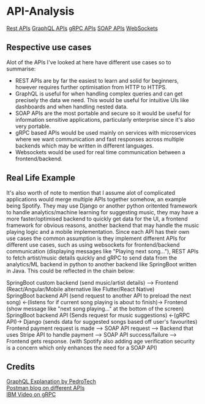 # API-Analysis

[Rest APIs](RestAPI.md)
[GraphQL APIs](graphQL.md)
[gRPC APIs](gRPC.md)
[SOAP APIs](soap.md)
[WebSockets](websockets.md)


## Respective use cases
Alot of the APIs I've looked at here have different use cases so to summarise:     
- REST APIs are by far the easiest to learn and solid for beginners, however requires further optimisation from HTTP to HTTPS.
- GraphQL is useful for when handling complex queries and can get precisely the data we need. This would be useful for intuitive UIs like dashboards and when handling nested data.
- SOAP APIs are the most portable and secure so it would be useful for information sensitive applications, particularly enterprise since it's also very portable.
- gRPC based APIs would be used mainly on services with microservices where we want communication and fast responses across multiple backends which may be written in different languages.
- Websockets would be used for real time communication between a frontend/backend.

## Real Life Example
It's also worth of note to mention that I assume alot of complicated applications would merge multiple APIs together somehow, an example being Spotify. They may use Django or another python oritented framework to handle analytics/machine learning for suggesting music, they may have a more faster/optimised backend to quickly get data for the UI, a frontend framework for obvious reasons, another backend that may handle the music playing logic and a mobile implementation. Since each API has their own use cases the common assumption is they implement different APIs for different use cases, such as using websockets for frontend/backend communication (displaying messages like "Playing next song..."), REST APIs to fetch artist/music details quickly and gRPC to send data from the analytics/ML backend in python to another backend like SpringBoot written in Java. This could be reflected in the chain below: 

SpringBoot custom backend (send music/artist details) --> Frontend (React/Angular/Mobile alternative like Flutter/React Native)    
SpringBoot backend API (send request to another API to preload the next song) <-(listens for if current song playing is about to finish)-> Frontend (show message like "next song playing..." at the bottom of the screen)      
SpringBoot backend API (Sends request for music suggestions) <-(gRPC API)-> Django (sends data for suggested songs based off user's favourites)     
Frontend payment request is made --> SOAP API request --> Backend that uses Stripe API to handle payment --> SOAP API success/failure --> Frontend gets response. (with Spotify also adding age verification security is a concern which only enhances the need for a SOAP API)
## Credits 
[GraphQL Explanation by PedroTech](https://www.youtube.com/watch?v=Zg4XIpnLWQg)       
[Postman blog on different APIs](https://blog.postman.com/different-types-of-apis/)         
[IBM Video on gRPC](https://www.youtube.com/watch?v=hVrwuMnCtok)     
